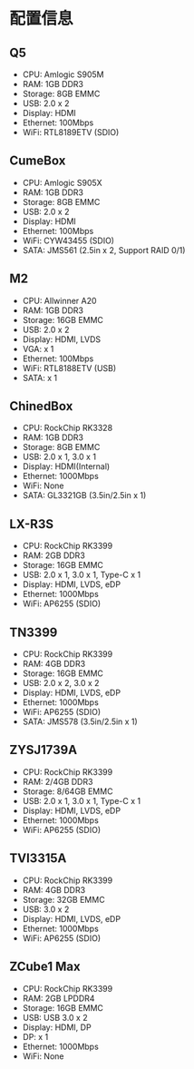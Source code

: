 # 配置信息

## Q5

- CPU: Amlogic S905M
- RAM: 1GB DDR3
- Storage: 8GB EMMC
- USB: 2.0 x 2
- Display: HDMI
- Ethernet: 100Mbps
- WiFi: RTL8189ETV (SDIO)

## CumeBox

- CPU: Amlogic S905X
- RAM: 1GB DDR3
- Storage: 8GB EMMC
- USB: 2.0 x 2
- Display: HDMI
- Ethernet: 100Mbps
- WiFi: CYW43455 (SDIO)
- SATA: JMS561 (2.5in x 2, Support RAID 0/1)

## M2

- CPU: Allwinner A20
- RAM: 1GB DDR3
- Storage: 16GB EMMC
- USB: 2.0 x 2
- Display: HDMI, LVDS
- VGA: x 1
- Ethernet: 100Mbps
- WiFi: RTL8188ETV (USB)
- SATA: x 1

## ChinedBox

- CPU: RockChip RK3328
- RAM: 1GB DDR3
- Storage: 8GB EMMC
- USB: 2.0 x 1, 3.0 x 1
- Display: HDMI(Internal)
- Ethernet: 1000Mbps
- WiFi: None
- SATA: GL3321GB (3.5in/2.5in x 1)

## LX-R3S

- CPU: RockChip RK3399
- RAM: 2GB DDR3
- Storage: 16GB EMMC
- USB: 2.0 x 1, 3.0 x 1, Type-C x 1
- Display: HDMI, LVDS, eDP
- Ethernet: 1000Mbps
- WiFi: AP6255 (SDIO)

## TN3399

- CPU: RockChip RK3399
- RAM: 4GB DDR3
- Storage: 16GB EMMC
- USB: 2.0 x 2, 3.0 x 2
- Display: HDMI, LVDS, eDP
- Ethernet: 1000Mbps
- WiFi: AP6255 (SDIO)
- SATA: JMS578 (3.5in/2.5in x 1)

## ZYSJ1739A

- CPU: RockChip RK3399
- RAM: 2/4GB DDR3
- Storage: 8/64GB EMMC
- USB: 2.0 x 1, 3.0 x 1, Type-C x 1
- Display: HDMI, LVDS, eDP
- Ethernet: 1000Mbps
- WiFi: AP6255 (SDIO)

## TVI3315A

- CPU: RockChip RK3399
- RAM: 4GB DDR3
- Storage: 32GB EMMC
- USB: 3.0 x 2
- Display: HDMI, LVDS, eDP
- Ethernet: 1000Mbps
- WiFi: AP6255 (SDIO)

## ZCube1 Max

- CPU: RockChip RK3399
- RAM: 2GB LPDDR4
- Storage: 16GB EMMC
- USB: USB 3.0 x 2
- Display: HDMI, DP
- DP: x 1
- Ethernet: 1000Mbps
- WiFi: None

